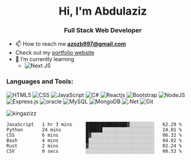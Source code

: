 <h1 align="center">Hi, I'm Abdulaziz</h1>
<h3 align="center">Full Stack Web Developer</h3>

- 📫 How to reach me **azozb997@gmail.com**
-   Check out my [portfolio website](https://abdulaziz-alsunaydi-portfolio.herokuapp.com/)
- 🌱 I’m currently learning 
  * ![Next JS](https://img.shields.io/badge/Next-black?style=for-the-badge&logo=next.js&logoColor=white)
  

<h3 align="left">Languages and Tools:</h3>

![HTML5](https://img.shields.io/badge/html5-%23E34F26.svg?style=for-the-badge&logo=html5&logoColor=white)
![CSS](https://img.shields.io/badge/css3-%231572B6.svg?style=for-the-badge&logo=css3&logoColor=white)
![JavaScript](https://img.shields.io/badge/javascript-%23323330.svg?style=for-the-badge&logo=javascript&logoColor=%23F7DF1E)
![C#](https://img.shields.io/badge/c%23-%23239120.svg?style=for-the-badge&logo=c-sharp&logoColor=white)
![Reactjs](https://img.shields.io/badge/reactjs-%2335495e.svg?style=for-the-badge&logo=react&logoC)
![Bootstrap](https://img.shields.io/badge/bootstrap-%23563D7C.svg?style=for-the-badge&logo=bootstrap&logoColor=white)
![NodeJS](https://img.shields.io/badge/node.js-6DA55F?style=for-the-badge&logo=node.js&logoColor=white)
![Express.js](https://img.shields.io/badge/express.js-%23404d59.svg?style=for-the-badge&logo=express&logoColor=%2361DAFB)
![oracle](https://img.shields.io/badge/oracle-%2335495e.svg?style=for-the-badge&logo=oracle&logoColor=red)
![MySQL](https://img.shields.io/badge/mysql-%2300f.svg?style=for-the-badge&logo=mysql&logoColor=white&color=000)
![MongoDB](https://img.shields.io/badge/MongoDB-%234ea94b.svg?style=for-the-badge&logo=mongodb&logoColor=white)
![.Net](https://img.shields.io/badge/.NET-5C2D91?style=for-the-badge&logo=.net&logoColor=white)
![Git](https://img.shields.io/badge/git-%23F05033.svg?style=for-the-badge&logo=git&logoColor=white)

<p><img align="center" src="https://github-readme-stats.vercel.app/api/top-langs?username=kingazizz&exclude_repo=stay-safe-game&show_icons=true&locale=en&layout=compact" alt="kingazizz" /></p>
<!--START_SECTION:waka-->

```text
JavaScript   1 hr 3 mins     ███████████████▓░░░░░░░░░   62.29 %
Python       24 mins         ██████░░░░░░░░░░░░░░░░░░░   24.01 %
CSS          6 mins          █▓░░░░░░░░░░░░░░░░░░░░░░░   06.32 %
Bash         4 mins          █░░░░░░░░░░░░░░░░░░░░░░░░   04.02 %
Rust         2 mins          ▓░░░░░░░░░░░░░░░░░░░░░░░░   02.24 %
CSV          0 secs          ░░░░░░░░░░░░░░░░░░░░░░░░░   00.53 %
```

<!--END_SECTION:waka-->
